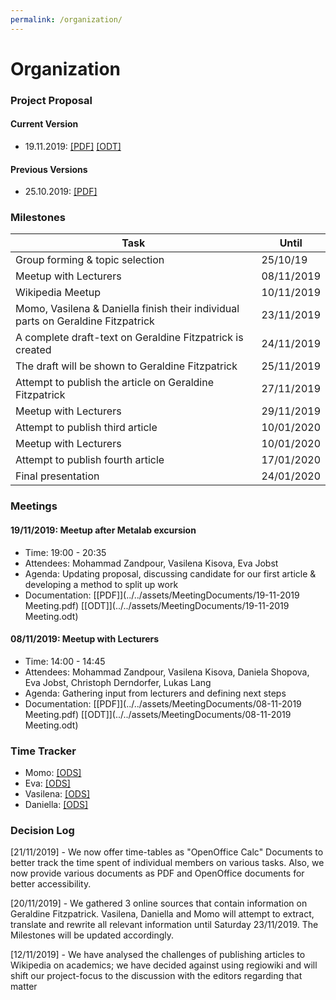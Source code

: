 ```yaml
---
permalink: /organization/
---
```


# Organization

### Project Proposal

#### Current Version
- 19.11.2019: [\[PDF\]](../../assets/ProjectProposals/Wiki_project.pdf) [\[ODT\]](../../assets/ProjectProposals/Wiki_project.odt)

#### Previous Versions
- 25.10.2019: [\[PDF\]](../../assets/ProjectProposals/ProjectProposal-v1.pdf)

### Milestones

| Task | Until |
|-------|--------|
| Group forming & topic selection | 25/10/19 | DONE |
| Meetup with Lecturers | 08/11/2019 | DONE |
| Wikipedia Meetup | 10/11/2019 | DONE |
| Momo, Vasilena & Daniella finish their individual parts on Geraldine Fitzpatrick | 23/11/2019 | ONGOING |
| A complete draft-text on Geraldine Fitzpatrick is created | 24/11/2019 | - |
| The draft will be shown to Geraldine Fitzpatrick | 25/11/2019 | - |
| Attempt to publish the article on Geraldine Fitzpatrick | 27/11/2019 | - |
| Meetup with Lecturers | 29/11/2019 | - |
| Attempt to publish third article | 10/01/2020 | - |
| Meetup with Lecturers | 10/01/2020 | - |
| Attempt to publish fourth article | 17/01/2020 | - |
| Final presentation | 24/01/2020 | - |

### Meetings

#### 19/11/2019: Meetup after Metalab excursion
- Time: 19:00 - 20:35
- Attendees: Mohammad Zandpour, Vasilena Kisova, Eva Jobst
- Agenda: Updating proposal, discussing candidate for our first article & developing a method to split up work
- Documentation: [\[PDF\]](../../assets/MeetingDocuments/19-11-2019 Meeting.pdf) [\[ODT\]](../../assets/MeetingDocuments/19-11-2019 Meeting.odt)

#### 08/11/2019: Meetup with Lecturers
- Time: 14:00 - 14:45
- Attendees: Mohammad Zandpour, Vasilena Kisova, Daniela Shopova, Eva Jobst, Christoph Derndorfer, Lukas Lang
- Agenda: Gathering input from lecturers and defining next steps
- Documentation: [\[PDF\]](../../assets/MeetingDocuments/08-11-2019 Meeting.pdf) [\[ODT\]](../../assets/MeetingDocuments/08-11-2019 Meeting.odt)

###  Time Tracker
- Momo: [\[ODS\]](../../assets/TimeTables/TimeTable_Momo.ods)
- Eva: [\[ODS\]](../../assets/TimeTables/TimeTable_Eva.ods)
- Vasilena: [\[ODS\]](../../assets/TimeTables/TimeTable_Vasilena.ods)
- Daniella: [\[ODS\]](../../assets/TimeTables/TimeTable_Daniella.ods)

### Decision Log
[21/11/2019] - We now offer time-tables as "OpenOffice Calc" Documents to better track the time spent of individual members on various tasks. Also, we now provide various documents as PDF and OpenOffice documents for better accessibility.

[20/11/2019] - We gathered 3 online sources that contain information on Geraldine Fitzpatrick. Vasilena, Daniella and Momo will attempt to extract, translate and rewrite all relevant information until Saturday 23/11/2019. The Milestones will be updated accordingly.

[12/11/2019] - We have analysed the challenges of publishing articles to Wikipedia on academics; we have decided against using regiowiki and will shift our project-focus to the discussion with the editors regarding that matter
